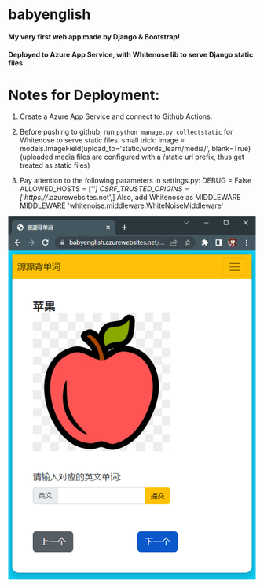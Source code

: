 # babyenglish
#### My very first web app made by Django & Bootstrap!
#### Deployed to Azure App Service, with Whitenose lib to serve Django static files.

# Notes for Deployment:
1. Create a Azure App Service and connect to Github Actions.  

2. Before pushing to github, run `python manage.py collectstatic` for Whitenose to serve static files. 
    small trick:
    image = models.ImageField(upload_to='static/words_learn/media/', blank=True)
    (uploaded media files are configured with a /static url prefix, thus get treated as static files)  

3. Pay attention to the following parameters in settings.py:
    DEBUG = False
    ALLOWED_HOSTS = ['*']
    CSRF_TRUSTED_ORIGINS = ['https://*.azurewebsites.net',]
    Also, add Whitenose as MIDDLEWARE MIDDLEWARE 'whitenoise.middleware.WhiteNoiseMiddleware'


![alt tag](cover.png)
